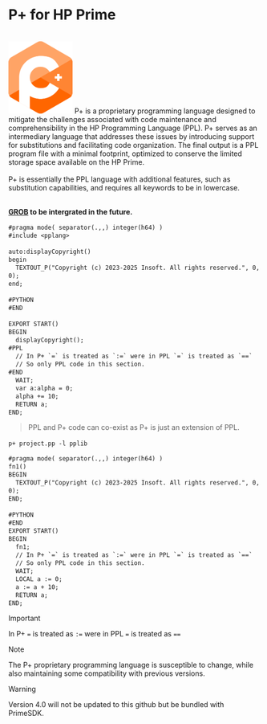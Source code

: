 # P+ for HP Prime

<br />
<img src="https://raw.githubusercontent.com/Insoft-UK/PrimePlus/main/assets/P+_Logo.svg" style="width: 128px" />
P+ is a proprietary programming language designed to mitigate the challenges associated with code maintenance and comprehensibility in the HP Programming Language (PPL). P+ serves as an intermediary language that addresses these issues by introducing support for substitutions and facilitating code organization. The final output is a PPL program file with a minimal footprint, optimized to conserve the limited storage space available on the HP Prime.
<br/><br/>
P+ is essentially the PPL language with additional features, such as substitution capabilities, and requires all keywords to be in lowercase.
<br/><br/>

<b><a href="https://github.com/Insoft-UK/GROB">GROB</a> to be intergrated in the future.</b>

```
#pragma mode( separator(.,,) integer(h64) )
#include <pplang>

auto:displayCopyright()
begin
  TEXTOUT_P("Copyright (c) 2023-2025 Insoft. All rights reserved.", 0, 0);
end;

#PYTHON
#END

EXPORT START()
BEGIN
  displayCopyright();
#PPL
  // In P+ `=` is treated as `:=` were in PPL `=` is treated as `==`
  // So only PPL code in this section.
#END
  WAIT;
  var a:alpha = 0;
  alpha += 10;
  RETURN a;
END;
```

>PPL and P+ code can co-exist as P+ is just an extension of PPL.

`p+ project.pp -l pplib`

```
#pragma mode( separator(.,,) integer(h64) )
fn1()
BEGIN
  TEXTOUT_P("Copyright (c) 2023-2025 Insoft. All rights reserved.", 0, 0);
END;

#PYTHON
#END
EXPORT START()
BEGIN
  fn1;
  // In P+ `=` is treated as `:=` were in PPL `=` is treated as `==`
  // So only PPL code in this section.
  WAIT;
  LOCAL a := 0;
  a := a + 10;
  RETURN a;
END;
```

>[!IMPORTANT]
In P+ `=` is treated as `:=` were in PPL `=` is treated as `==`

>[!NOTE]
The P+ proprietary programming language is susceptible to change, while also maintaining some compatibility with previous versions.

>[!WARNING]
Version 4.0 will not be updated to this github but be bundled with PrimeSDK.

